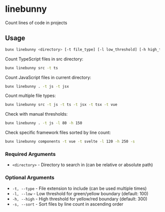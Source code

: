 # linebunny

Count lines of code in projects

## Usage
```bash
bunx linebunny <directory> [-t file_type] [-l low_threshold] [-h high_threshold] [-s]
```

Count TypeScript files in src directory:
```bash
bunx linebunny src -t ts
```

Count JavaScript files in current directory:
```bash
bunx linebunny . -t js -t jsx
```

Count multiple file types:
```bash
bunx linebunny src -t js -t ts -t jsx -t tsx -t vue
```

Check with manual thresholds:
```bash
bunx linebunny . -t js -l 80 -h 150
```

Check specific framework files sorted by line count:
```bash
bunx linebunny components -t vue -t svelte -l 120 -h 250 -s
```


### Required Arguments

- `<directory>` - Directory to search in (can be relative or absolute path)

### Optional Arguments

- `-t, --type` - File extension to include (can be used multiple times)
- `-l, --low` - Low threshold for green/yellow boundary (default: 100)
- `-h, --high` - High threshold for yellow/red boundary (default: 300)
- `-s, --sort` - Sort files by line count in ascending order